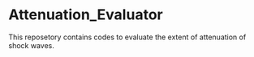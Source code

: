 # Attenuation_Evaluator
This reposetory contains codes to evaluate the extent of attenuation of shock waves.
